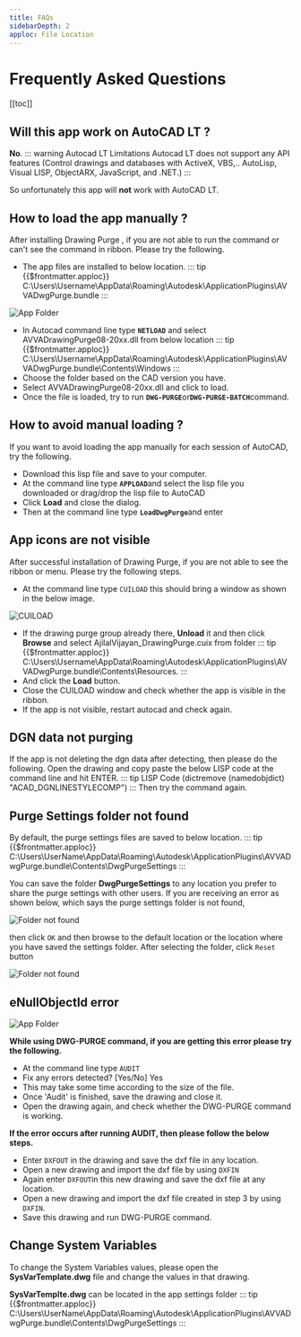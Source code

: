 ```yaml
---
title: FAQs
sidebarDepth: 2
apploc: File Location
---
```

# Frequently Asked Questions
[[toc]]


## Will this app work on AutoCAD LT ?
**No**.
::: warning Autocad LT Limitations
Autocad LT does not support any API features (Control drawings and databases with ActiveX, VBS,..
AutoLisp, Visual LISP, ObjectARX, JavaScript, and .NET.)
:::

So unfortunately this app will **not** work with AutoCAD LT.

## How to load the app manually ?
After installing Drawing Purge , if you are not able to run the command or can't see the command in ribbon.
Please try the following.
- The app files are installed to below location.
::: tip {{$frontmatter.apploc}}
C:\Users\Username\AppData\Roaming\Autodesk\ApplicationPlugins\AVVADwgPurge.bundle
:::

![App Folder](/img/applocation.png)
- In Autocad command line type  <code>**NETLOAD**</code> and select AVVADrawingPurge08-20xx.dll from below location
::: tip {{$frontmatter.apploc}}
C:\Users\Username\AppData\Roaming\Autodesk\ApplicationPlugins\AVVADwgPurge.bundle\Contents\Windows
:::
- Choose the folder based on the CAD version you have.
- Select AVVADrawingPurge08-20xx.dll and click to load.
- Once the file is loaded, try to run  <code>**DWG-PURGE**</code>or<code>**DWG-PURGE-BATCH**</code>command.

## How to avoid manual loading ?
If you want to avoid loading the app manually for each session of AutoCAD, try the following.

- Download this lisp file and save to your computer.
- At the command line type <code>**APPLOAD**</code>and select the lisp file you downloaded or drag/drop the lisp file to AutoCAD
- Click **Load** and close the dialog.
- Then at the command line type <code>**LoadDwgPurge**</code>and enter

## App icons are not visible
After successful installation of Drawing Purge, if you are not able to see the ribbon or menu.
Please try the following steps.
- At the command line type <code>CUILOAD</code> this should bring a window as shown in the below image.

![CUILOAD](/img/cuiload.png)
-  If the drawing purge group already there, **Unload** it and then click **Browse** and select 
    AjilalVijayan_DrawingPurge.cuix from folder
::: tip {{$frontmatter.apploc}}
C:\Users\Username\AppData\Roaming\Autodesk\ApplicationPlugins\AVVADwgPurge.bundle\Contents\Resources.
:::
-  And click the  **Load** button.
-  Close the CUILOAD window and check whether the app is visible in the ribbon.
-  If the app is not visible, restart autocad and check again.

## DGN data not purging
If the app is not deleting the dgn data after detecting, then please do the following.
Open the drawing and copy paste the below LISP code at the command line and hit ENTER.
::: tip LISP Code
(dictremove (namedobjdict) "ACAD_DGNLINESTYLECOMP")
:::
Then try the command again.

## Purge Settings folder not found
By default, the purge settings files are saved to below location.
::: tip {{$frontmatter.apploc}}
C:\Users\UserName\AppData\Roaming\Autodesk\ApplicationPlugins\AVVADwgPurge.bundle\Contents\DwgPurgeSettings
:::

You can save the folder **DwgPurgeSettings** to any location you prefer to share the purge settings with other users.
If you are receiving an error as shown below, which says the purge settings folder is not found,

![Folder not found](/img/folder.jpg)

then click <code>OK</code> and then browse to the default location or the location where you have saved the settings folder.
After selecting the folder, click <code>Reset</code> button

![Folder not found](/img/resetfolder.jpg)

## eNullObjectId error
![App Folder](/img/nullobject.jpg)

**While using DWG-PURGE command, if you are getting this error please try the following.**

- At the command line type <code>AUDIT</code>
- Fix any errors detected? [Yes/No] Yes
- This may take some time according to the size of the file.
- Once 'Audit' is finished, save the drawing and close it.
- Open the drawing again, and check whether the DWG-PURGE command is working.

**If the error occurs after running AUDIT, then please follow the below steps.**

- Enter <code>DXFOUT</code> in the drawing and save the dxf file in any location.
- Open a new drawing and import the dxf file by using <code>DXFIN</code>
- Again enter <code>DXFOUT</code>in this new drawing and save the dxf file at any location.
- Open a new drawing and import the dxf file created in step 3 by using <code>DXFIN</code>.
- Save this drawing and run DWG-PURGE <Badge text="Command" type="tip"/> command.

## Change System Variables
To change the System Variables values, please open the **SysVarTemplate.dwg** file and change the values in that drawing.

**SysVarTemplte.dwg** can be located in the app settings folder
::: tip {{$frontmatter.apploc}}
C:\Users\UserName\AppData\Roaming\Autodesk\ApplicationPlugins\AVVADwgPurge.bundle\Contents\DwgPurgeSettings
:::
